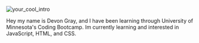 ![your_cool_intro](https://user-images.githubusercontent.com/102159748/184538581-d3e48b46-b1ac-46bf-8afb-6ddbc84c1270.gif)





Hey my name is Devon Gray, and I have been learning through University of Minnesota's Coding Bootcamp. Im currently learning and interested in JavaScript, HTML, and CSS. 
